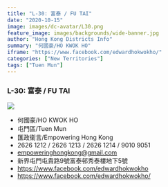```yaml
---
title: "L-30: 富泰 / FU TAI"
date: "2020-10-15"
image: images/dc-avatar/L30.png
feature_image: images/backgrounds/wide-banner.jpg
author: "Hong Kong Districts Info"
summary: "何國豪/HO KWOK HO"
iframe: "https://www.facebook.com/edwardhokwokho/"
categories: ["New Territories"]
tags: ["Tuen Mun"]
---
```


### L-30: 富泰 / FU TAI  
![](/images/dc-avatar/L30.png)  

 - 何國豪/HO KWOK HO  
 - 屯門區/Tuen Mun  
 - 匯政衞言/Empowering Hong Kong  
 - 2626 1212 / 2626 1213 / 2626 1214 / 9010 9051  
 - empoweringhongkong@gmail.com  
 - 新界屯門屯貴路9號富泰邨秀泰樓地下5號  
 - https://www.facebook.com/edwardhokwokho  
 - https://www.facebook.com/edwardhokwokho/
